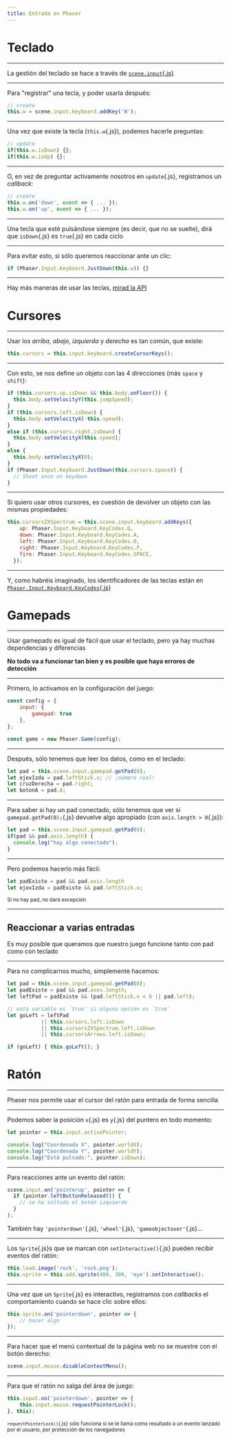 ```yaml
---
title: Entrada en Phaser
---
```


# Teclado

---

La gestión del teclado se hace a través de [`scene.input`{.js}](https://newdocs.phaser.io/docs/3.55.2/Phaser.Input.InputPlugin)

---

Para "registrar" una tecla, y poder usarla después:

```js
// create
this.w = scene.input.keyboard.addKey('W');
```

---

Una vez que existe la tecla (`this.w`{.js}), podemos hacerle preguntas:

```js
// update
if(this.w.isDown) {};
if(this.w.isUp) {};
```

---

O, en vez de preguntar activamente nosotros en `update`{.js}, registramos un *callback*:

```js
// create
this.w.on('down', event => { ... });
this.w.on('up', event => { ... });
```

---

Una tecla que esté pulsándose siempre (es decir, que no se suelte), dirá que `isDown`{.js} es `true`{.js} en cada ciclo

---

Para evitar esto, si sólo queremos reaccionar ante un clic:

```js
if (Phaser.Input.Keyboard.JustDown(this.w)) {}
```

---

Hay más maneras de usar las teclas, [mirad la API](https://newdocs.phaser.io/docs/3.55.2/Phaser.Input.Keyboard)



















# Cursores

---

 Usar los *arriba*, *abajo*, *izquierda* y *derecha* es tan común, que existe:

```js
this.cursors = this.input.keyboard.createCursorKeys();
```

---

Con esto, se nos define un objeto con las 4 direcciones (más `space` y `shift`):

```js
if (this.cursors.up.isDown && this.body.onFloor()) {
  this.body.setVelocityY(this.jumpSpeed);
}
if (this.cursors.left.isDown) {
  this.body.setVelocityX(-this.speed);
}
else if (this.cursors.right.isDown) {
  this.body.setVelocityX(this.speed);
}
else {
  this.body.setVelocityX(0);
}
if (Phaser.Input.Keyboard.JustDown(this.cursors.space)) {
  // Shoot once on keydown
} 

```

---

Si quiero usar otros cursores, es cuestión de devolver un objeto con las mismas propiedades:

```js
this.cursorsZXSpectrum = this.scene.input.keyboard.addKeys({
    up: Phaser.Input.Keyboard.KeyCodes.Q,
    down: Phaser.Input.Keyboard.KeyCodes.A,
    left: Phaser.Input.Keyboard.KeyCodes.O,
    right: Phaser.Input.Keyboard.KeyCodes.P,
    fire: Phaser.Input.Keyboard.KeyCodes.SPACE,
  });
```

---


Y, como habréis imaginado, los identificadores de las teclas están en [`Phaser.Input.Keyboard.KeyCodes`{.js}](https://photonstorm.github.io/phaser3-docs/Phaser.Input.Keyboard.KeyCodes.html)














# Gamepads

---

Usar gamepads es igual de fácil que usar el teclado, pero ya hay muchas dependencias y diferencias

**No todo va a funcionar tan bien y es posible que haya errores de detección**


---

Primero, lo activamos en la configuración del juego:

```js
const config = {
    input: {
        gamepad: true
    },
};

const game = new Phaser.Game(config);
```

---

Después, sólo tenemos que leer los datos, como en el teclado:

```js
let pad = this.scene.input.gamepad.getPad(0);
let ejexIzda = pad.leftStick.x; // ¡número real!
let cruzDerecha = pad.right;
let botonA = pad.A;
```

---

Para saber si hay un pad conectado, sólo tenemos que ver si `gamepad.getPad(0);`{.js} devuelve algo apropiado (con `axis.length > 0`{.js}):

```js
let pad = this.scene.input.gamepad.getPad(0);
if(pad && pad.axis.length) {
  console.log("hay algo conectado");
}
```

---

Pero podemos hacerlo más fácil:

```js
let padExiste = pad && pad.axis.length
let ejexIzda = padExiste && pad.leftStick.x;
```

<small>Si no hay pad, no dará excepción</small>


---


## Reaccionar a varias entradas

Es muy posible que queramos que nuestro juego funcione tanto con pad como con teclado

---

Para no complicarnos mucho, simplemente hacemos:

```js
let pad = this.scene.input.gamepad.getPad(0);
let padExiste = pad && pad.axes.length;
let leftPad = padExiste && (pad.leftStick.x < 0 || pad.left);

// esta variable es `true` si alguna opción es `true`
let goLeft = leftPad 
           || this.cursors.left.isDown 
           || this.cursorsZXSpectrum.left.isDown
           || this.cursorsArrows.left.isDown;

if (goLeft) { this.goLeft(); }
```















# Ratón

---

Phaser nos permite usar el cursor del ratón para entrada de forma sencilla

---

Podemos saber la posición `x`{.js} es `y`{.js} del puntero en todo momento:


```js
let pointer = this.input.activePointer;

console.log("Coordenada X", pointer.worldX);
console.log("Coordenada Y", pointer.worldY);
console.log("Está pulsado:", pointer.isDown);
```

---

Para reacciones ante un evento del ratón:

```js
scene.input.on('pointerup', pointer => {
  if (pointer.leftButtonReleased()) {
    // se ha soltado el botón izquierdo
  }
);
```

También hay `'pointerdown'`{.js}, `'wheel'`{.js}, `'gameobjectover'`{.js}...

---

Los `Sprite`{.js}s que se marcan con `setInteractive()`{.js} pueden recibir eventos del ratón:

```js
this.load.image('rock', 'rock.png');
this.sprite = this.add.sprite(400, 300, 'eye').setInteractive();
```

---

Una vez que un `Sprite`{.js} es interactivo, registramos con *callbacks* el comportamiento cuando se hace clic sobre ellos:


```js
this.sprite.on('pointerdown', pointer => {
    // hacer algo
});
```

---

Para hacer que el menú contextual de la página web no se muestre con el botón derecho:

```js
scene.input.mouse.disableContextMenu();
```

---

Para que el ratón no salga del área de juego:

```js
this.input.on('pointerdown', pointer => {
    this.input.mouse.requestPointerLock();
}, this);
```

<small>`requestPointerLock()`{.js} sólo funciona si se le llama como resultado a un evento lanzado por el usuario, por protección de los navegadores</small>